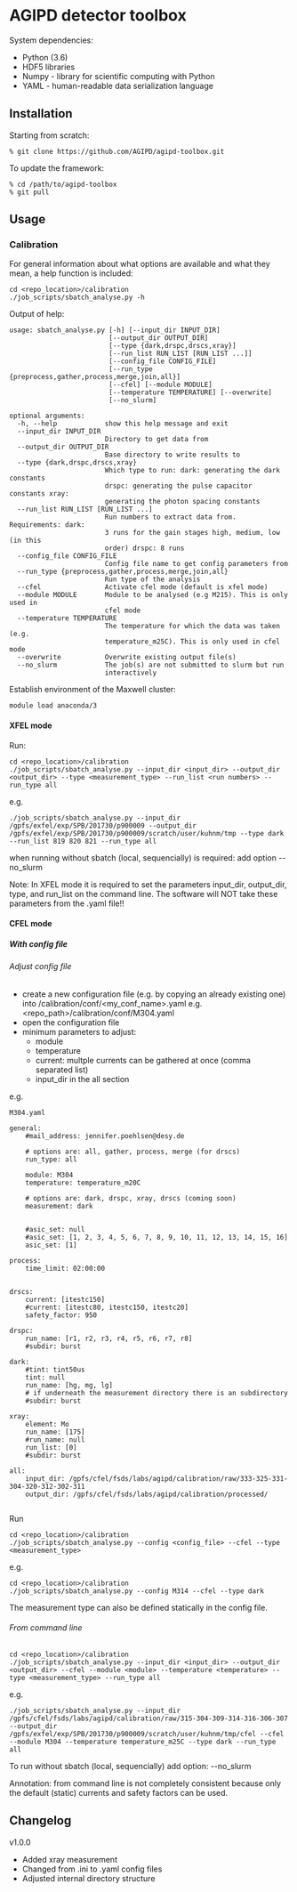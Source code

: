 # AGIPD detector toolbox

System dependencies:
  * Python (3.6)
  * HDF5 libraries 
  * Numpy - library for scientific computing with Python
  * YAML -  human-readable data serialization language
  
## Installation

Starting from scratch:
```
% git clone https://github.com/AGIPD/agipd-toolbox.git
``` 

To update the framework:
```
% cd /path/to/agipd-toolbox
% git pull
```

## Usage

### Calibration

For general information about what options are available and what they mean, a help function is included:
```
cd <repo_location>/calibration
./job_scripts/sbatch_analyse.py -h
```

Output of help:
```
usage: sbatch_analyse.py [-h] [--input_dir INPUT_DIR]
                         [--output_dir OUTPUT_DIR]
                         [--type {dark,drspc,drscs,xray}]
                         [--run_list RUN_LIST [RUN_LIST ...]]
                         [--config_file CONFIG_FILE]
                         [--run_type {preprocess,gather,process,merge,join,all}]
                         [--cfel] [--module MODULE]
                         [--temperature TEMPERATURE] [--overwrite]
                         [--no_slurm]

optional arguments:
  -h, --help            show this help message and exit
  --input_dir INPUT_DIR
                        Directory to get data from
  --output_dir OUTPUT_DIR
                        Base directory to write results to
  --type {dark,drspc,drscs,xray}
                        Which type to run: dark: generating the dark constants
                        drspc: generating the pulse capacitor constants xray:
                        generating the photon spacing constants
  --run_list RUN_LIST [RUN_LIST ...]
                        Run numbers to extract data from. Requirements: dark:
                        3 runs for the gain stages high, medium, low (in this
                        order) drspc: 8 runs
  --config_file CONFIG_FILE
                        Config file name to get config parameters from
  --run_type {preprocess,gather,process,merge,join,all}
                        Run type of the analysis
  --cfel                Activate cfel mode (default is xfel mode)
  --module MODULE       Module to be analysed (e.g M215). This is only used in
                        cfel mode
  --temperature TEMPERATURE
                        The temperature for which the data was taken (e.g.
                        temperature_m25C). This is only used in cfel mode
  --overwrite           Overwrite existing output file(s)
  --no_slurm            The job(s) are not submitted to slurm but run
                        interactively
```

Establish environment of the Maxwell cluster:

```
module load anaconda/3
```


#### XFEL mode

Run:
```
cd <repo_location>/calibration
./job_scripts/sbatch_analyse.py --input_dir <input_dir> --output_dir <output_dir> --type <measurement_type> --run_list <run numbers> --run_type all
```
e.g.
```
./job_scripts/sbatch_analyse.py --input_dir /gpfs/exfel/exp/SPB/201730/p900009 --output_dir /gpfs/exfel/exp/SPB/201730/p900009/scratch/user/kuhnm/tmp --type dark --run_list 819 820 821 --run_type all
```
when running without sbatch (local, sequencially) is required: add option --no_slurm

Note:  In XFEL mode it is required to set the parameters input_dir, output_dir, type, and run_list on the command line.  The software will NOT take these parameters from the .yaml file!!


#### CFEL mode

##### With config file

###### Adjust config file

* create a new configuration file (e.g. by copying an already existing one) into <repo-path>/calibration/conf/<my_conf_name>.yaml
  e.g. <repo_path>/calibration/conf/M304.yaml
* open the configuration file
* minimum parameters to adjust:
  * module
  * temperature
  * current: multple currents can be gathered at once (comma separated list)
  * input_dir in the all section

e.g.
```
M304.yaml

general:
    #mail_address: jennifer.poehlsen@desy.de

    # options are: all, gather, process, merge (for drscs)
    run_type: all

    module: M304
    temperature: temperature_m20C

    # options are: dark, drspc, xray, drscs (coming soon)
    measurement: dark


    #asic_set: null
    #asic_set: [1, 2, 3, 4, 5, 6, 7, 8, 9, 10, 11, 12, 13, 14, 15, 16]
    asic_set: [1]

process:
    time_limit: 02:00:00


drscs:
    current: [itestc150]
    #current: [itestc80, itestc150, itestc20]
    safety_factor: 950

drspc:
    run_name: [r1, r2, r3, r4, r5, r6, r7, r8]
    #subdir: burst

dark:
    #tint: tint50us
    tint: null
    run_name: [hg, mg, lg]
    # if underneath the measurement directory there is an subdirectory
    #subdir: burst

xray:
    element: Mo
    run_name: [175]
    #run_name: null
    run_list: [0]
    #subdir: burst

all:
    input_dir: /gpfs/cfel/fsds/labs/agipd/calibration/raw/333-325-331-304-320-312-302-311
    output_dir: /gpfs/cfel/fsds/labs/agipd/calibration/processed/


```

Run
```
cd <repo_location>/calibration
./job_scripts/sbatch_analyse.py --config <config_file> --cfel --type <measurement_type>
```

e.g.
```
cd <repo_location>/calibration
./job_scripts/sbatch_analyse.py --config M314 --cfel --type dark
```
The measurement type can also be defined statically in the config file.

###### From command line

```
cd <repo_location>/calibration
./job_scripts/sbatch_analyse.py --input_dir <input_dir> --output_dir <output_dir> --cfel --module <module> --temperature <temperature> --type <measurement_type> --run_type all
```
e.g.
```
./job_scripts/sbatch_analyse.py --input_dir /gpfs/cfel/fsds/labs/agipd/calibration/raw/315-304-309-314-316-306-307 --output_dir /gpfs/exfel/exp/SPB/201730/p900009/scratch/user/kuhnm/tmp/cfel --cfel --module M304 --temperature temperature_m25C --type dark --run_type all
```
To run without sbatch (local, sequencially) add option: --no_slurm

Annotation: from command line is not completely consistent because only the default (static) currents and safety factors can be used.

## Changelog

v1.0.0
- Added xray measurement
- Changed from .ini to .yaml config files
- Adjusted internal directory structure
